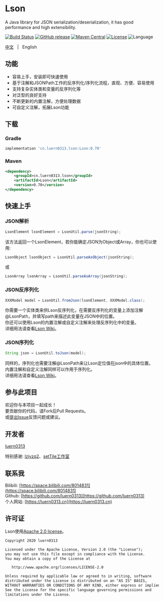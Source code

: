 # Lson

A Java library for JSON serialization/deserialization, it has good performance and high extensibility.  

[![Build Status](https://travis-ci.com/luern0313/Lson.svg?branch=master)](https://travis-ci.com/luern0313/Lson)
[![GitHub release](https://img.shields.io/github/release/luern0313/Lson.svg)](https://github.com/luern0313/Lson)
[![Maven Central](https://maven-badges.herokuapp.com/maven-central/cn.luern0313.lson/Lson/badge.svg)](https://maven-badges.herokuapp.com/maven-central/cn.luern0313.lson/Lson)
[![License](https://img.shields.io/badge/license-Apache%202-4EB1BA.svg)](https://www.apache.org/licenses/LICENSE-2.0.html)
![Language](https://img.shields.io/badge/language-java-yellow.svg)

[中文](README.md)&#160;&#160;&#160;|&#160;&#160;&#160;English

## 功能

* 容易上手，安装即可快速使用
* 基于注解和JSONPath工作的反序列化/序列化流程，直观、方便、容易使用
* 支持复杂实体类和变量的反序列化等
* 对泛型的良好支持
* 不断更新的内置注解，方便处理数据
* 可自定义注解，拓展Lson功能

## 下载

### Gradle

``` groovy
implementation 'cn.luern0313.lson:Lson:0.70'
```

### Maven

``` xml
<dependency>
    <groupId>cn.luern0313.lson</groupId>
    <artifactId>Lson</artifactId>
    <version>0.70</version>
</dependency>
```

## 快速上手

### JSON解析

``` java
LsonElement lsonElement = LsonUtil.parse(jsonString);
```

该方法返回一个LsonElement，若你能确定JSON为Object或Array，你也可以使用:  

``` java
LsonObject lsonObject = LsonUtil.parseAsObject(jsonString);
```

或

``` java
LsonArray lsonArray = LsonUtil.parseAsArray(jsonString);
```

### JSON反序列化

``` java
XXXModel model = LsonUtil.fromJson(lsonElement, XXXModel.class);
```

你需要一个实体类来供Lson反序列化，在需要反序列化的变量上添加注解@LsonPath，并填写path来描述此变量在JSON中的位置。  
你还可以使用Lson的内置注解或自定义注解来处理反序列化中的变量。  
详细用法请查看[Lson Wiki](https://github.com/luern0313/Lson/wiki)。

### JSON序列化

``` java
String json = LsonUtil.toJson(model);
```

同样的，序列化也需要注解@LsonPath来让Lson定位值在json中的具体位置。  
内置注解和自定义注解同样可以作用于序列化。  
详细用法请查看[Lson Wiki](https://github.com/luern0313/Lson/wiki)。

## 参与此项目

欢迎你与本项目一起成长！  
要贡献你的代码，请Fork后Pull Requests。  
或[提出Issue](https://github.com/luern0313/Lson/issues)反馈问题或建议。

## 开发者

[luern0313](https://github.com/luern0313)  

特别感谢: [lzjyzq2](https://github.com/lzjyzq2)、[setTile工作室](https://github.com/setTileGroup)

## 联系我

Bilibili: [https://space.bilibili.com/8014831](https://space.bilibili.com/8014831)  
Github: [https://github.com/luern0313](https://github.com/luern0313)  
个人网站: [https://luern0313.cn](https://luern0313.cn)

## 许可证

Lson使用[Apache 2.0 license](LICENSE.txt)。

``` txt
Copyright 2020 luern0313

Licensed under the Apache License, Version 2.0 (the "License");
you may not use this file except in compliance with the License.
You may obtain a copy of the License at

   http://www.apache.org/licenses/LICENSE-2.0

Unless required by applicable law or agreed to in writing, software
distributed under the License is distributed on an "AS IS" BASIS,
WITHOUT WARRANTIES OR CONDITIONS OF ANY KIND, either express or implied.
See the License for the specific language governing permissions and
limitations under the License.
```
